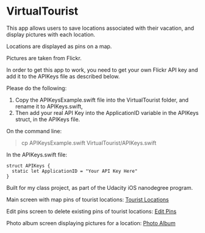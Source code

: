 # VirtualTourist

This app allows users to save locations associated with their vacation, and display pictures with each location.

Locations are displayed as pins on a map.

Pictures are taken from Flickr.

In order to get this app to work, you need to get your own Flickr API key and add it to the APIKeys file as described below.

Please do the following:

1. Copy the APIKeysExample.swift file into the VirtualTourist folder, and rename it to APIKeys.swift,
2. Then add your real API Key into the ApplicationID variable in the APIKeys struct, in the APIKeys file.

On the command line:
> cp APIKeysExample.swift VirtualTourist/APIKeys.swift

In the APIKeys.swift file:
```
struct APIKeys {
  static let ApplicationID = "Your API Key Here"
}
```

Built for my class project, as part of the Udacity iOS nanodegree program.

Main screen with map pins of tourist locations:
[Tourist Locations](/screenshots/MainScreen.png)

Edit pins screen to delete existing pins of tourist locations:
[Edit Pins](/screenshots/EditPinsScreen.png)

Photo album screen displaying pictures for a location:
[Photo Album](/screenshots/PhotoAlbum.png)
